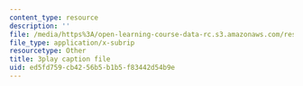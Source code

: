 ```yaml
---
content_type: resource
description: ''
file: /media/https%3A/open-learning-course-data-rc.s3.amazonaws.com/res-6-006-video-demonstrations-in-lasers-and-optics-spring-2008/ed5fd759cb4256b5b1b5f83442d54b9e_mNmvfSK-Dnw.vtt
file_type: application/x-subrip
resourcetype: Other
title: 3play caption file
uid: ed5fd759-cb42-56b5-b1b5-f83442d54b9e
---
```

